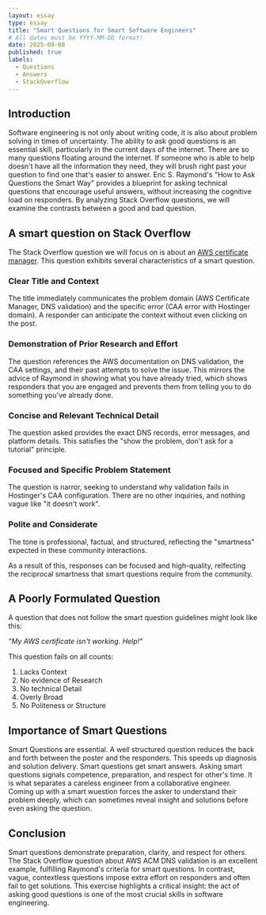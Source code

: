 ```yaml
---
layout: essay
type: essay
title: "Smart Questions for Smart Software Engineers"
# All dates must be YYYY-MM-DD format!
date: 2025-09-08
published: true
labels:
  - Questions
  - Answers
  - StackOverflow
---
```



## Introduction

Software engineering is not only about writing code, it is also about problem solving in times of uncertainty. The ability to ask good questions is an essential skill, particularly in the current days of the internet. There are so many questions floating around the internet. If someone who is able to help doesn't have all the information they need, they will brush right past your question to find one that's easier to answer. Eric S. Raymond's "How to Ask Questions the Smart Way" provides a blueprint for asking technical questions that encourage useful answers, without increasing the cognitive load on responders. By analyzing Stack Overflow questions, we will examine the contrasts between a good and bad question.

## A smart question on Stack Overflow

The Stack Overflow question we will focus on is about an [AWS certificate manager](https://stackoverflow.com/questions/79759395/aws-certificate-manager-dns-validation-failed-with-hostinger-domain-caa-error). This question exhibits several characteristics of a smart question.

### Clear Title and Context

The title immediately communicates the problem domain (AWS Certificate Manager, DNS validation) and the specific error (CAA error with Hostinger domain). A responder can anticipate the context without even clicking on the post.

### Demonstration of Prior Research and Effort

The question references the AWS documentation on DNS validation, the CAA settings, and their past attempts to solve the issue. This mirrors the advice of Raymond in showing what you have already tried, which shows responders that you are engaged and prevents them from telling you to do something you've already done.

### Concise and Relevant Technical Detail

The question asked provides the exact DNS records, error messages, and platform details. This satisfies the "show the problem, don't ask for a tutorial" principle. 

### Focused and Specific Problem Statement

The question is narror, seeking to understand why validation fails in Hostinger's CAA configuration. There are no other inquiries, and nothing vague like "it doesn't work".

### Polite and Considerate

The tone is professional, factual, and structured, reflecting the "smartness" expected in these community interactions.

As a result of this, responses can be focused and high-quality, relfecting the reciprocal smartness that smart questions require from the community.

## A Poorly Formulated Question

A question that does not follow the smart question guidelines might look like this:

*"My AWS certificate isn't working. Help!"*

This question fails on all counts:
1. Lacks Context
2. No evidence of Research
3. No technical Detail
4. Overly Broad
5. No Politeness or Structure

## Importance of Smart Questions

Smart Questions are essential. 
A well structured question reduces the back and forth between the poster and the responders. This speeds up diagnosis and solution delivery. 
Smart questions get smart answers. 
Asking smart questions signals competence, preparation, and respect for other's time. It is what separates a careless engineer from a collaborative engineer. 
Coming up with a smart wuestion forces the asker to understand their problem deeply, which can sometimes reveal insight and solutions before even asking the question.

## Conclusion

Smart questions demonstrate preparation, clarity, and respect for others. The Stack Overflow question about AWS ACM DNS validation is an excellent example, fulfilling Raymond's criteria for smart questions. In contrast, vague, contextless questions impose extra effort on responders and often fail to get solutions. This exercise highlights a critical insight: the act of asking good questions is one of the most crucial skills in software engineering.  
